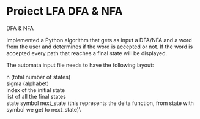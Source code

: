 # Proiect LFA DFA & NFA

 DFA &amp; NFA

 Implemented a Python algorithm that gets as input a DFA/NFA and a word from the user and determines if the word is accepted or not. If the word is accepted every path that reaches a final state will be displayed.
 
 The automata input file needs to have the following layout:
 
n (total number of states) \
sigma (alphabet) \
index of the initial state \
list of all the final states \
state symbol next_state (this represents the delta function, from state with symbol we get to next_state)\
